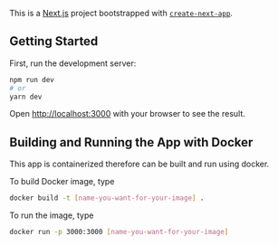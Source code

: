This is a [Next.js](https://nextjs.org/) project bootstrapped with [`create-next-app`](https://github.com/vercel/next.js/tree/canary/packages/create-next-app).

## Getting Started

First, run the development server:

```bash
npm run dev
# or
yarn dev
```

Open [http://localhost:3000](http://localhost:3000) with your browser to see the result.
## Building and Running the App with Docker

This app is containerized therefore can be built and run using docker.

To build Docker image, type 
```bash
docker build -t [name-you-want-for-your-image] .
```

To run the image, type

```bash
docker run -p 3000:3000 [name-you-want-for-your-image]
```